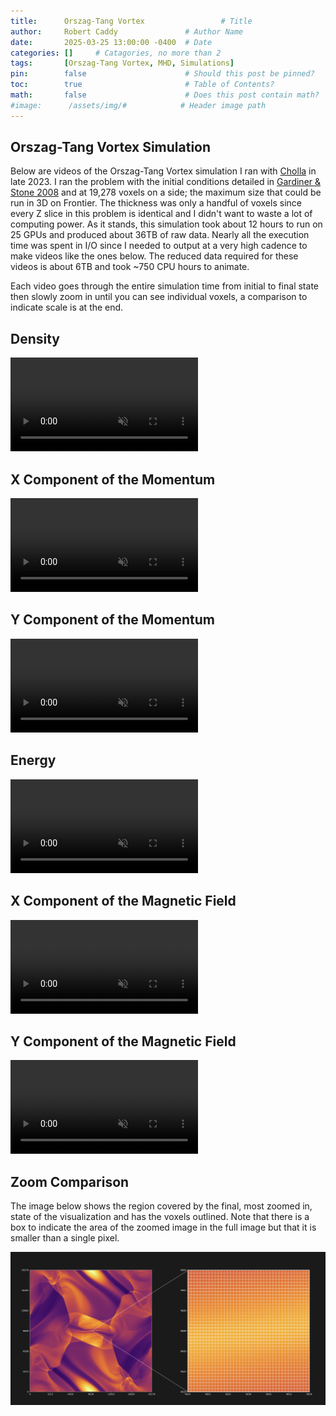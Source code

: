 ```yaml
---
title:      Orszag-Tang Vortex                 # Title
author:     Robert Caddy               # Author Name
date:       2025-03-25 13:00:00 -0400  # Date
categories: []     # Catagories, no more than 2
tags:       [Orszag-Tang Vortex, MHD, Simulations]                     # Tags, any number
pin:        false                      # Should this post be pinned?
toc:        true                       # Table of Contents?
math:       false                      # Does this post contain math?
#image:      /assets/img/#            # Header image path
---
```


## Orszag-Tang Vortex Simulation

Below are videos of the Orszag-Tang Vortex simulation I ran with [Cholla](https://github.com/cholla-hydro/cholla) in late 2023. I ran the problem with the initial conditions detailed in [Gardiner & Stone 2008](https://ui.adsabs.harvard.edu/abs/2008JCoPh.227.4123G/abstract) and at 19,278 voxels on a side; the maximum size that could be run in 3D on Frontier. The thickness was only a handful of voxels since every Z slice in this problem is identical and I didn't want to waste a lot of computing power. As it stands, this simulation took about 12 hours to run on 25 GPUs and produced about 36TB of raw data. Nearly all the execution time was spent in I/O since I needed to output at a very high cadence to make videos like the ones below. The reduced data required for these videos is about 6TB and took ~750 CPU hours to animate.

Each video goes through the entire simulation time from initial to final state then slowly zoom in until you can see individual voxels, a comparison to indicate scale is at the end.

## Density

<video muted autoplay controls style="max-width:100%; height:auto">
    <source type="video/mp4" src="/assets/img/2025-post-assets/2025-03-25-d_xy.mp4">
</video>

## X Component of the Momentum

<video muted autoplay controls style="max-width:100%; height:auto">
    <source type="video/mp4" src="/assets/img/2025-post-assets/2025-03-25-mx_xy.mp4">
</video>

## Y Component of the Momentum

<video muted autoplay controls style="max-width:100%; height:auto">
    <source type="video/mp4" src="/assets/img/2025-post-assets/2025-03-25-my_xy.mp4">
</video>

## Energy

<video muted autoplay controls style="max-width:100%; height:auto">
    <source type="video/mp4" src="/assets/img/2025-post-assets/2025-03-25-E_xy.mp4">
</video>

## X Component of the Magnetic Field

<video muted autoplay controls style="max-width:100%; height:auto">
    <source type="video/mp4" src="/assets/img/2025-post-assets/2025-03-25-magnetic_x_xy.mp4">
</video>

## Y Component of the Magnetic Field

<video muted autoplay controls style="max-width:100%; height:auto">
    <source type="video/mp4" src="/assets/img/2025-post-assets/2025-03-25-magnetic_y_xy.mp4">
</video>

## Zoom Comparison

The image below shows the region covered by the final, most zoomed in, state of the visualization and has the voxels outlined. Note that there is a box to indicate the area of the zoomed image in the full image but that it is smaller than a single pixel.

![show voxels](/assets/img/2025-post-assets/2025-03-25-show-voxels.png)
